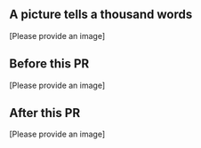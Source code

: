 ## A picture tells a thousand words
[Please provide an image]

## Before this PR
[Please provide an image]

## After this PR
[Please provide an image]